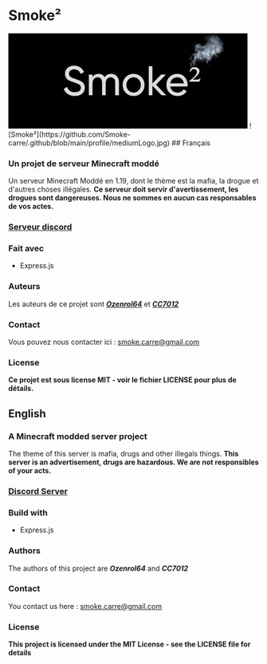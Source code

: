 # Smoke²

<img src="https://github.com/Smoke-carre/.github/blob/main/profile/mediumLogo.jpg" width="480">
![Smoke²](https://github.com/Smoke-carre/.github/blob/main/profile/mediumLogo.jpg)
## Français

### Un projet de serveur Minecraft moddé
Un serveur Minecraft Moddé en 1.19, dont le thème est la mafia, la drogue et d'autres choses illégales. 
**Ce serveur doit servir d'avertissement, les drogues sont dangereuses. Nous ne sommes en aucun cas responsables de vos actes.**

### [Serveur discord](https://discord.gg/6mxuqwU8Q6 "Serveur discord")

### Fait avec
- Express.js

### Auteurs
Les auteurs de ce projet sont ***[Ozenrol64](https://github.com/Ozenrol64)*** et ***[CC7012](https://github.com/CCC7012)***

### Contact
Vous pouvez nous contacter ici : smoke.carre@gmail.com

### License
**Ce projet est sous license MIT - voir le fichier LICENSE pour plus de détails.**

## English

### A Minecraft modded server project
The theme of this server is mafia, drugs and other illegals things. **This server is an advertisement, drugs are hazardous. We are not responsibles of your acts.**

### [Discord Server](https://discord.gg/6mxuqwU8Q6 "Discord server")

### Build with
- Express.js

### Authors
The authors of this project are ***Ozenrol64*** and ***CC7012***

### Contact
You contact us here : smoke.carre@gmail.com

### License
**This project is licensed under the MIT License - see the LICENSE file for details**
